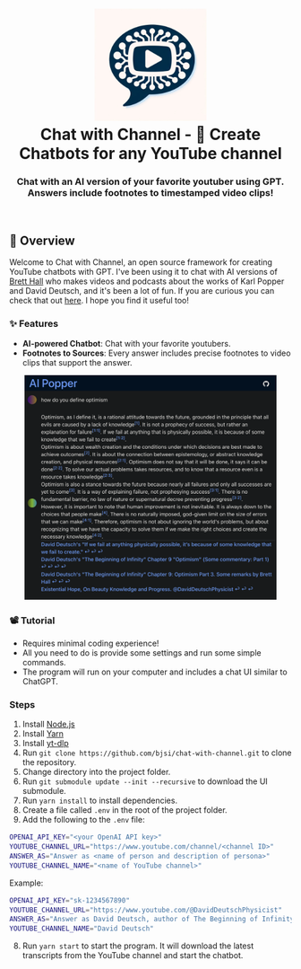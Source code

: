 <h1 align="center">
    <img src="https://raw.githubusercontent.com/bjsi/chat-with-channel/main/img/chat-with-channel.jpg" alt="Chat with Channel Logo" height="200">
    <br/>
    Chat with Channel - 💬 Create Chatbots for any YouTube channel
</h1>

<h3 align="center">Chat with an AI version of your favorite youtuber using GPT. Answers include footnotes to timestamped video clips!</h3>

<br/>

## 🚀 Overview

Welcome to Chat with Channel, an open source framework for creating YouTube chatbots with GPT. I've been using it to chat with AI versions of [Brett Hall](https://www.youtube.com/@bretthall9080) who makes videos and podcasts about the works of Karl Popper and David Deutsch, and it's been a lot of fun. If you are curious you can check that out [here](https://github.com/bjsi/ai-popper). I hope you find it useful too!

### ✨ Features

- **AI-powered Chatbot**: Chat with your favorite youtubers.
- **Footnotes to Sources**: Every answer includes precise footnotes to video clips that support the answer.

<div align="center">
  <img src="https://raw.githubusercontent.com/bjsi/ai-popper/main/img/define-optimism.png" alt="Define Optimism" height="400px">
</div>

### 📽️ Tutorial

- Requires minimal coding experience!
- All you need to do is provide some settings and run some simple commands.
- The program will run on your computer and includes a chat UI similar to ChatGPT.

### Steps

1. Install [Node.js](https://nodejs.org/en/)
2. Install [Yarn](https://yarnpkg.com/)
3. Install [yt-dlp](https://github.com/yt-dlp/yt-dlp)
4. Run `git clone https://github.com/bjsi/chat-with-channel.git` to clone the repository.
5. Change directory into the project folder.
6. Run `git submodule update --init --recursive` to download the UI submodule.
7. Run `yarn install` to install dependencies.
8. Create a file called `.env` in the root of the project folder.
9. Add the following to the `.env` file:

```sh
OPENAI_API_KEY="<your OpenAI API key>"
YOUTUBE_CHANNEL_URL="https://www.youtube.com/channel/<channel ID>"
ANSWER_AS="Answer as <name of person and description of persona>"
YOUTUBE_CHANNEL_NAME="<name of YouTube channel>"
```

Example:

```sh
OPENAI_API_KEY="sk-1234567890"
YOUTUBE_CHANNEL_URL="https://www.youtube.com/@DavidDeutschPhysicist"
ANSWER_AS="Answer as David Deutsch, author of The Beginning of Infinity and The Fabric of Reality."
YOUTUBE_CHANNEL_NAME="David Deutsch"
```

8. Run `yarn start` to start the program. It will download the latest transcripts from the YouTube channel and start the chatbot.
